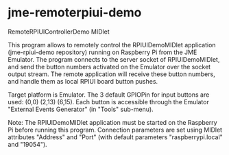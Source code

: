 jme-remoterpiui-demo
====================
RemoteRPIUIControllerDemo MIDlet

This program allows to remotely control the RPIUIDemoMIDlet application (jme-rpiui-demo repository) running on Raspberry Pi from the JME Emulator. The program connects to the server socket of RPIUIDemoMIDlet, and send the button numbers activated on the Emulator over the socket output stream. The remote application will receive these button numbers, and handle them as local RPIUI board button pushes.

Target platform is Emulator. The 3 default GPIOPin for input buttons are used: (0,0) (2,13) (6,15). Each button is accessible through the Emulator "External Events Generator" (in "Tools" sub-menu).

Note: The RPIUIDemoMIDlet application must be started on the Raspberry Pi before running this program. Connection parameters are set using MIDlet attributes "Address" and "Port" (with default parameters "raspberrypi.local" and "19054").
